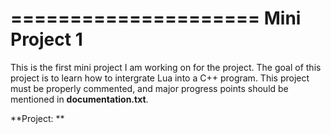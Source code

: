 =====================
Mini Project 1
=====================

This is the first mini project I am working on for the project.  The goal of this project is to learn how to
intergrate Lua into a C++ program.  This project must be properly commented, and major progress points should
be mentioned in **documentation.txt**.

**Project: **
	
